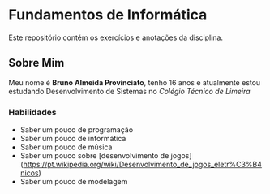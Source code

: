 # Fundamentos de Informática
Este repositório contém os exercícios e anotações da disciplina.

## Sobre Mim
Meu nome é **Bruno Almeida Provinciato**, tenho 16 anos e atualmente estou estudando Desenvolvimento de Sistemas no *Colégio Técnico de Limeira*

### Habilidades
* Saber um pouco de programação
* Saber um pouco de informática
* Saber um pouco de música
* Saber um pouco sobre [desenvolvimento de jogos] (https://pt.wikipedia.org/wiki/Desenvolvimento_de_jogos_eletr%C3%B4nicos)
* Saber um pouco de modelagem